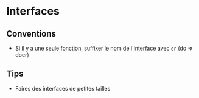# Interfaces

## Conventions
- Si il y a une seule fonction, suffixer le nom de l'interface avec `er` (do => doer)

## Tips
- Faires des interfaces de petites tailles